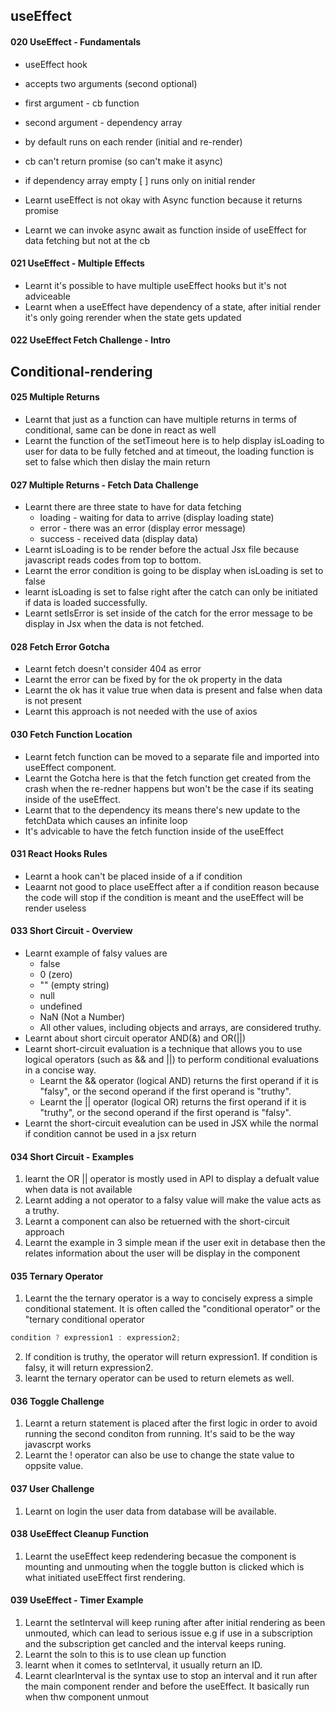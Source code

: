 ## useEffect
#### 020 UseEffect - Fundamentals
- useEffect hook
- accepts two arguments (second optional)
- first argument - cb function
- second argument - dependency array
- by default runs on each render (initial and re-render)
- cb can't return promise (so can't make it async)
- if dependency array empty [ ] runs only on initial render

- Learnt useEffect is not okay with Async function because it returns promise
- Learnt we can invoke async await as function inside of useEffect for data fetching but not at the cb

#### 021 UseEffect - Multiple Effects
- Learnt it's possible to have multiple useEffect hooks but it's not adviceable 
- Learnt when a useEffect have dependency of a state, after initial render it's only going rerender when the state gets updated

#### 022 UseEffect Fetch Challenge - Intro


## Conditional-rendering

#### 025 Multiple Returns
- Learnt that just as a function can have multiple returns in terms of conditional, same can be done in react as well
- Learnt the function of the setTimeout here is to help display isLoading to user for data to be fully fetched and at timeout, the loading function is set to false which then dislay the main return

#### 027 Multiple Returns - Fetch Data Challenge
- Learnt there are three state to have for data fetching
  - loading - waiting for data to arrive (display loading state)
  - error - there was an error (display error message)
  - success - received data (display data)
- Learnt isLoading is to be render before the actual Jsx file because javascript reads codes from top to bottom.
- Learnt the error condition is going to be display when isLoading is set to false
- learnt isLoading is set to false right after the catch can only be initiated if data is loaded successfully. 
- Learnt setIsError is set inside of the catch for the error message to be display in Jsx when the data is not fetched.

#### 028 Fetch Error Gotcha 
- Learnt  fetch doesn't consider 404 as error
- Learnt the error can be fixed by for the ok property in the data
- Learnt the ok has it value true when data is present and false when data is not present 
- Learnt this approach is not needed with the use of axios

#### 030 Fetch Function Location
- Learnt fetch function can be moved to a separate file and imported into useEffect component.
- Learnt the Gotcha here is that the fetch function get created from the crash when the re-redner happens but won't be the case if its seating inside of the useEffect.
- Learnt that to the dependency its means there's new update to the fetchData which causes an infinite loop
- It's advicable to have the fetch function inside of the useEffect

#### 031 React Hooks Rules
  - Learnt a hook can't be placed inside of a if condition
  - Leaarnt not good to place useEffect after a if condition reason because the code will stop if the condition is meant and the useEffect will be render useless
#### 033 Short Circuit - Overview
  - Learnt example of falsy values are 
    - false
    - 0 (zero)
    - "" (empty string)
    - null
    - undefined
    - NaN (Not a Number)
    - All other values, including objects and arrays, are considered truthy.
  - Learnt about short circuit operator AND(&) and OR(||)
  - Learnt short-circuit evaluation is a technique that allows you to use logical operators (such as && and ||) to perform conditional evaluations in a concise way.
    - Learnt the && operator (logical AND) returns the first operand if it is "falsy", or the second operand if the first operand is "truthy".
    - Learnt the || operator (logical OR) returns the first operand if it is "truthy", or the second operand if the first operand is "falsy".
  - Learnt the short-circuit evealution can be used in JSX while the normal if condition cannot be used in a jsx return 

#### 034 Short Circuit - Examples
  1. learnt the OR ||  operator is mostly used in API to display a defualt value when data is not available 
  2. Learnt adding a not operator to a falsy value will make the value acts as a truthy. 
  3. Learnt a component can also be retuerned with the short-circuit approach
  4. Learnt the example in 3 simple mean  if the user exit in detabase then the relates information about the user will be display in the component 

#### 035 Ternary Operator
   1. Learnt the the ternary operator is a way to concisely express a simple conditional statement. It is often called the "conditional operator" or the "ternary conditional operator 
```js
condition ? expression1 : expression2;
```
  2. If condition is truthy, the operator will return expression1. If condition is falsy, it will return expression2.
  3. learnt the ternary operator can be used to return elemets as well.
   
#### 036 Toggle Challenge
  1. Learnt a return statement is placed after the first logic in order to avoid running the second conditon from running. It's said to be the way javascrpt works
  2. Learnt the ! operator can also be use to change the state value to oppsite value. 

#### 037 User Challenge
  1. Learnt on login the user data from database will be available.

#### 038 UseEffect Cleanup Function 

   1. Learnt the useEffect keep redendering becasue the component is mounting and unmouting when the toggle button is clicked which is what initiated useEffect first rendering.

#### 039 UseEffect - Timer Example
1. Learnt the setInterval will keep runing after after initial rendering as been unmouted, which can lead to serious issue e.g if use in a subscription and the subscription get cancled and the interval keeps runing.
2. Learnt the soln to this is to use clean up function 
3. learnt when it comes to setInterval, it usually return an ID.
4. Learnt clearInterval is the syntax use to stop an interval and it run after the main component render and before the useEffect. It basically run when thw component unmout 
   